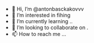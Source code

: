 - 👋 Hi, I’m @antonbasckakovvv
- 👀 I’m interested in fihing
- 🌱 I’m currently learning ..
- 💞️ I’m looking to collaborate on .
- 📫 How to reach me ...

<!---
antonbasckakovvv/antonbasckakovvv is a ✨ special ✨ repository because its `README.md` (this file) appears on your GitHub profile.
You can click the Preview link to take a look at your changes.
--->
